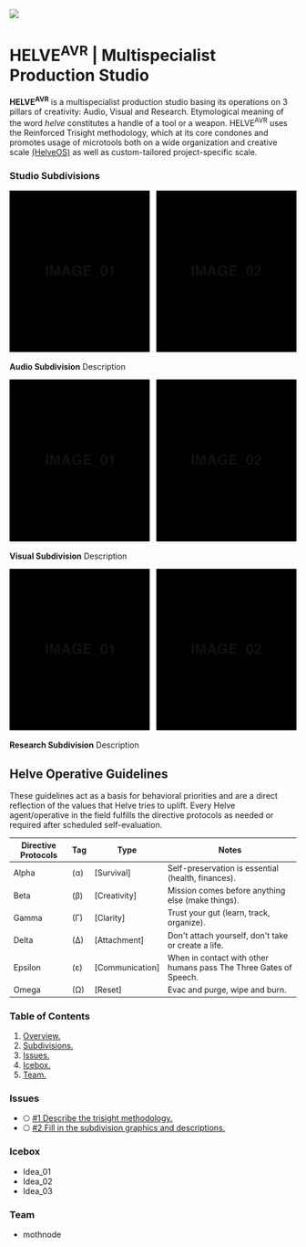 ![](https://user-images.githubusercontent.com/2768053/45264520-3d0c7a00-b43e-11e8-899c-790441ae68eb.png)

<a name="overview"></a>
# HELVE<sup>AVR</sup> | Multispecialist Production Studio 

**HELVE<sup>AVR</sup>** is a multispecialist production studio basing its operations on 3 pillars of creativity: Audio, Visual and Research. Etymological meaning of the word *helve* constitutes a handle of a tool or a weapon. HELVE<sup>AVR</sup> uses the Reinforced Trisight methodology, which at its core condones and promotes usage of microtools both on a wide organization and creative scale [(HelveOS)](https://github.com/HELVE/helveOS) as well as custom-tailored project-specific scale.

<a name="divisions"></a>
### Studio Subdivisions

![](assets/readme_visuals/example-dual-gallery.png)

**Audio Subdivision** Description

![](assets/readme_visuals/example-dual-gallery.png)

**Visual Subdivision** Description

![](assets/readme_visuals/example-dual-gallery.png)

**Research Subdivision** Description

## Helve Operative Guidelines

These guidelines act as a basis for behavioral priorities and are a direct reflection of the values that Helve tries to uplift. Every Helve agent/operative in the field fulfills the directive protocols as needed or required after scheduled self-evaluation. 

Directive Protocols | Tag | Type  | Notes 
------------ | ------------- | ------------- | -------------
Alpha | (α) | [Survival] | Self-preservation is essential (health, finances).
Beta | (β) | [Creativity] | Mission comes before anything else (make things).
Gamma | (Γ) | [Clarity] | Trust your gut (learn, track, organize).
Delta | (Δ) | [Attachment] | Don't attach yourself, don't take or create a life. 
Epsilon | (ε) | [Communication] | When in contact with other humans pass The Three Gates of Speech.
Omega | (Ω) | [Reset] | Evac and purge, wipe and burn.

### Table of Contents
1. [Overview.](#overview)
2. [Subdivisions.](#divisions)
3. [Issues.](#issues)
4. [Icebox.](#icebox)
7. [Team.](#team)

<a name="issues"></a>
### Issues
+ ⎔ [#1 Describe the trisight methodology.](https://github.com/HELVE/helve-intro/issues/1)
+ ⎔ [#2 Fill in the subdivision graphics and descriptions.](https://github.com/HELVE/helve-intro/issues/2)

<a name="icebox"></a>
### Icebox
+ Idea_01
+ Idea_02
+ Idea_03

<a name="team"></a>
### Team

+ mothnode

